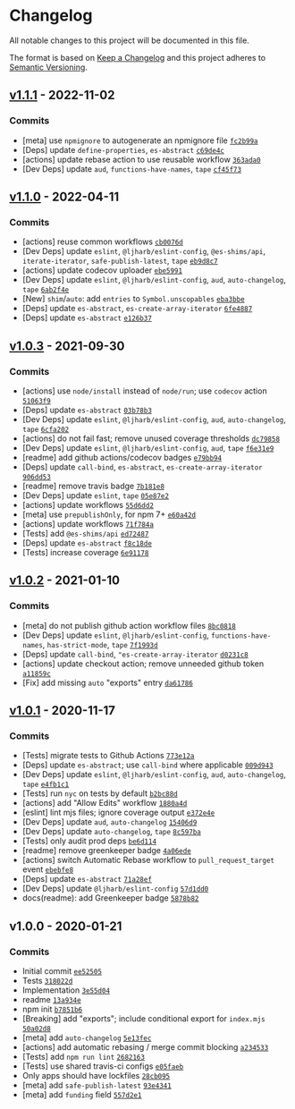 # Changelog

All notable changes to this project will be documented in this file.

The format is based on [Keep a Changelog](https://keepachangelog.com/en/1.0.0/)
and this project adheres to [Semantic Versioning](https://semver.org/spec/v2.0.0.html).

## [v1.1.1](https://github.com/es-shims/Array.prototype.entries/compare/v1.1.0...v1.1.1) - 2022-11-02

### Commits

- [meta] use `npmignore` to autogenerate an npmignore file [`fc2b99a`](https://github.com/es-shims/Array.prototype.entries/commit/fc2b99a0ec4370897c6ffdad9a7a4238fcad5375)
- [Deps] update `define-properties`, `es-abstract` [`c69de4c`](https://github.com/es-shims/Array.prototype.entries/commit/c69de4c14150a5b8eccb4f4273a869255ba70800)
- [actions] update rebase action to use reusable workflow [`363ada0`](https://github.com/es-shims/Array.prototype.entries/commit/363ada0298da3a619a23a0a7a61b58ee924cebd8)
- [Dev Deps] update `aud`, `functions-have-names`, `tape` [`cf45f73`](https://github.com/es-shims/Array.prototype.entries/commit/cf45f73d44467cde93a848e7c80248bef097ec4b)

## [v1.1.0](https://github.com/es-shims/Array.prototype.entries/compare/v1.0.3...v1.1.0) - 2022-04-11

### Commits

- [actions] reuse common workflows [`cb0076d`](https://github.com/es-shims/Array.prototype.entries/commit/cb0076d1239bad5bcdeba35f98b6918050c5fa98)
- [Dev Deps] update `eslint`, `@ljharb/eslint-config`, `@es-shims/api`, `iterate-iterator`, `safe-publish-latest`, `tape` [`eb9d8c7`](https://github.com/es-shims/Array.prototype.entries/commit/eb9d8c7e3286b4614b129b232be1aa506678704a)
- [actions] update codecov uploader [`ebe5991`](https://github.com/es-shims/Array.prototype.entries/commit/ebe59914f97a83d28880bbe2ee4c51ec339a4c11)
- [Dev Deps] update `eslint`, `@ljharb/eslint-config`, `aud`, `auto-changelog`, `tape` [`6ab2f4e`](https://github.com/es-shims/Array.prototype.entries/commit/6ab2f4e6af8763166cb1a6c7f2c665052199b89d)
- [New] `shim`/`auto`: add `entries` to `Symbol.unscopables` [`eba3bbe`](https://github.com/es-shims/Array.prototype.entries/commit/eba3bbe5d2e9bf3501f647357a7bf7cec2c4165c)
- [Deps] update `es-abstract`, `es-create-array-iterator` [`6fe4887`](https://github.com/es-shims/Array.prototype.entries/commit/6fe48874b8855bf5fd36536748773f36dd21f509)
- [Deps] update `es-abstract` [`e126b37`](https://github.com/es-shims/Array.prototype.entries/commit/e126b37336ef061cbecb677d99448c163af59e09)

## [v1.0.3](https://github.com/es-shims/Array.prototype.entries/compare/v1.0.2...v1.0.3) - 2021-09-30

### Commits

- [actions] use `node/install` instead of `node/run`; use `codecov` action [`51063f9`](https://github.com/es-shims/Array.prototype.entries/commit/51063f93351362593b8648045cf97ff7d37fac87)
- [Deps] update `es-abstract` [`03b78b3`](https://github.com/es-shims/Array.prototype.entries/commit/03b78b363d1984a013ad630ceb78df216cd87015)
- [Dev Deps] update `eslint`, `@ljharb/eslint-config`, `aud`, `auto-changelog`, `tape` [`6cfa202`](https://github.com/es-shims/Array.prototype.entries/commit/6cfa20294ff67493f6100ef48f101a611eca9421)
- [actions] do not fail fast; remove unused coverage thresholds [`dc79858`](https://github.com/es-shims/Array.prototype.entries/commit/dc798580dc27d50e7558d1b0c1d930cf42f60b28)
- [Dev Deps] update `eslint`, `@ljharb/eslint-config`, `aud`, `tape` [`f6e31e9`](https://github.com/es-shims/Array.prototype.entries/commit/f6e31e9d04fe7ce845a978fb1f3b762c3833403b)
- [readme] add github actions/codecov badges [`e79bb94`](https://github.com/es-shims/Array.prototype.entries/commit/e79bb94c979f1bc5734679a09b0181e8d46da0b1)
- [Deps] update `call-bind`, `es-abstract`, `es-create-array-iterator` [`906dd53`](https://github.com/es-shims/Array.prototype.entries/commit/906dd5331418d8aae824492552549eea6da7aa70)
- [readme] remove travis badge [`7b181e8`](https://github.com/es-shims/Array.prototype.entries/commit/7b181e8429be923a667a88dd3476e22310ecf169)
- [Dev Deps] update `eslint`, `tape` [`05e87e2`](https://github.com/es-shims/Array.prototype.entries/commit/05e87e22f92a55b187625ae84381e71a7a0bf684)
- [actions] update workflows [`55d6dd2`](https://github.com/es-shims/Array.prototype.entries/commit/55d6dd2ff8c1995d638feda3be2be1764e2232b1)
- [meta] use `prepublishOnly`, for npm 7+ [`e60a42d`](https://github.com/es-shims/Array.prototype.entries/commit/e60a42d88a6b76e4768d45a58f55add39f3a7d99)
- [actions] update workflows [`71f784a`](https://github.com/es-shims/Array.prototype.entries/commit/71f784a3bf977116e08bf38274f791be830038f0)
- [Tests] add `@es-shims/api` [`ed72487`](https://github.com/es-shims/Array.prototype.entries/commit/ed72487fc61a4cdcb6c038343014d6455ac953cf)
- [Deps] update `es-abstract` [`f8c18de`](https://github.com/es-shims/Array.prototype.entries/commit/f8c18de65a0d8eb745d95d334d4c42e723ba81c0)
- [Tests] increase coverage [`6e91178`](https://github.com/es-shims/Array.prototype.entries/commit/6e9117881d535c19be32784ccef5f4bbd74ee190)

## [v1.0.2](https://github.com/es-shims/Array.prototype.entries/compare/v1.0.1...v1.0.2) - 2021-01-10

### Commits

- [meta] do not publish github action workflow files [`8bc0818`](https://github.com/es-shims/Array.prototype.entries/commit/8bc08180a8102eb5b809db0133df7fc3fed200df)
- [Dev Deps] update `eslint`, `@ljharb/eslint-config`, `functions-have-names`, `has-strict-mode`, `tape` [`7f1993d`](https://github.com/es-shims/Array.prototype.entries/commit/7f1993d48c042e50a22af72723191fd8f41b1d9a)
- [Deps] update `call-bind`, `"es-create-array-iterator` [`d0231c8`](https://github.com/es-shims/Array.prototype.entries/commit/d0231c8e0ae491d5ddd7892abafd2e8101b03d5a)
- [actions] update checkout action; remove unneeded github token [`a11859c`](https://github.com/es-shims/Array.prototype.entries/commit/a11859c697ef988f3bb94a94e37692f8fb65d4c4)
- [Fix] add missing `auto` "exports" entry [`da61786`](https://github.com/es-shims/Array.prototype.entries/commit/da617869f3f3e608010fad6c07e7d8a0efa64e94)

## [v1.0.1](https://github.com/es-shims/Array.prototype.entries/compare/v1.0.0...v1.0.1) - 2020-11-17

### Commits

- [Tests] migrate tests to Github Actions [`773e12a`](https://github.com/es-shims/Array.prototype.entries/commit/773e12ad1dbc73b13bcf109052969a54ffe6a9b2)
- [Deps] update `es-abstract`; use `call-bind` where applicable [`009d943`](https://github.com/es-shims/Array.prototype.entries/commit/009d943289f36caf327125b3ddcfb19301102bf3)
- [Dev Deps] update `eslint`, `@ljharb/eslint-config`, `aud`, `auto-changelog`, `tape` [`e4fb1c1`](https://github.com/es-shims/Array.prototype.entries/commit/e4fb1c1406ab6204b1808fb90e681aa7b1c9eb22)
- [Tests] run `nyc` on tests by default [`b2bc88d`](https://github.com/es-shims/Array.prototype.entries/commit/b2bc88d81f97379ee7c1d748e96b45f09da2bd08)
- [actions] add "Allow Edits" workflow [`1880a4d`](https://github.com/es-shims/Array.prototype.entries/commit/1880a4dc88e7fac35675bc696be32ecf98262c5f)
- [eslint] lint mjs files; ignore coverage output [`e372e4e`](https://github.com/es-shims/Array.prototype.entries/commit/e372e4edc380e9e33e93ddfcc754849026bfcf68)
- [Dev Deps] update `aud`, `auto-changelog` [`15406d9`](https://github.com/es-shims/Array.prototype.entries/commit/15406d9fccfb8c9ebfeacd5b48c81a5ffba0a359)
- [Dev Deps] update `auto-changelog`, `tape` [`8c597ba`](https://github.com/es-shims/Array.prototype.entries/commit/8c597ba512ad188cd834015378406940cd804968)
- [Tests] only audit prod deps [`be6d114`](https://github.com/es-shims/Array.prototype.entries/commit/be6d114d5f55133f8ba6573460ea5de5ccfa57f3)
- [readme] remove greenkeeper badge [`4a06ede`](https://github.com/es-shims/Array.prototype.entries/commit/4a06ede1bb998c2e34c7b65ecd93c484544b7561)
- [actions] switch Automatic Rebase workflow to `pull_request_target` event [`ebebfe8`](https://github.com/es-shims/Array.prototype.entries/commit/ebebfe89536c01bad3657ac1546c01590d37a638)
- [Deps] update `es-abstract` [`71a28ef`](https://github.com/es-shims/Array.prototype.entries/commit/71a28ef1a699b5605bb49930b635e0d1919d0c4a)
- [Dev Deps] update `@ljharb/eslint-config` [`57d1dd0`](https://github.com/es-shims/Array.prototype.entries/commit/57d1dd087f9d7196873a1c14af027c8f8be17a3b)
- docs(readme): add Greenkeeper badge [`5878b82`](https://github.com/es-shims/Array.prototype.entries/commit/5878b8201cf15d836f47e6c1c1db6edcfa98d641)

## v1.0.0 - 2020-01-21

### Commits

- Initial commit [`ee52505`](https://github.com/es-shims/Array.prototype.entries/commit/ee5250559ba6f556e2b59e818344fbd5d1eed20d)
- Tests [`318022d`](https://github.com/es-shims/Array.prototype.entries/commit/318022da0736481e99dfd52dd263df7593c23aaa)
- Implementation [`3e55d04`](https://github.com/es-shims/Array.prototype.entries/commit/3e55d04a021e214d01df2dba60b1ac4ce31faf14)
- readme [`13a934e`](https://github.com/es-shims/Array.prototype.entries/commit/13a934e427af3e4e3346151fea010efe10308496)
- npm init [`b7851b6`](https://github.com/es-shims/Array.prototype.entries/commit/b7851b619d77b58eed16d2c0d59b77f32134d28a)
- [Breaking] add "exports"; include conditional export for `index.mjs` [`50a02d8`](https://github.com/es-shims/Array.prototype.entries/commit/50a02d86c5317ca4264c5f59e81634649786df97)
- [meta] add `auto-changelog` [`5e13fec`](https://github.com/es-shims/Array.prototype.entries/commit/5e13fec238b1d282feac2b7e4c43b54a18be14ec)
- [actions] add automatic rebasing / merge commit blocking [`a234533`](https://github.com/es-shims/Array.prototype.entries/commit/a234533b142a6cedf9ba70001362bc30a1bb2539)
- [Tests] add `npm run lint` [`2682163`](https://github.com/es-shims/Array.prototype.entries/commit/2682163c2d78bc227ecef6c0656e4a5da60856d4)
- [Tests] use shared travis-ci configs [`e05faeb`](https://github.com/es-shims/Array.prototype.entries/commit/e05faeb85945c5b8759c436b53f6fb461d5775fa)
- Only apps should have lockfiles [`28cb095`](https://github.com/es-shims/Array.prototype.entries/commit/28cb095cd431b216d1e17f8d6cc0842098429713)
- [meta] add `safe-publish-latest` [`93e4341`](https://github.com/es-shims/Array.prototype.entries/commit/93e4341e3cb9302ffc2d799f01491d8daec0d604)
- [meta] add `funding` field [`557d2e1`](https://github.com/es-shims/Array.prototype.entries/commit/557d2e15ac117f69f99cbc7d765a8e06fafd835a)
